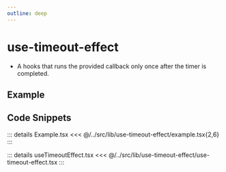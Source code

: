 ```yaml
---
outline: deep
---
```

# use-timeout-effect

- A hooks that runs the provided callback only once after the timer is completed.


## Example


<div ref="el" />

<script setup>
import { createElement } from 'react'
import { createRoot } from 'react-dom/client'
import { ref, onMounted } from 'vue'
import Example from '../../src/lib/use-timeout-effect/example'
import useTimeoutEffect from '../../src/lib/use-timeout-effect/use-timeout-effect'

const el = ref()
onMounted(() => {
   const root = createRoot(el.value)
   root.render(createElement(Example, {}, null))
})
</script>

## Code Snippets

::: details Example.tsx
<<< @/../src/lib/use-timeout-effect/example.tsx{2,6}
:::

::: details useTimeoutEffect.tsx
<<< @/../src/lib/use-timeout-effect/use-timeout-effect.tsx
:::

